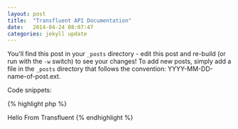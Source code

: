 ```yaml
---
layout: post
title:  "Transfluent API Documentation"
date:   2014-04-24 08:07:47
categories: jekyll update
---
```


You'll find this post in your `_posts` directory - edit this post and re-build (or run with the `-w` switch) to see your changes!
To add new posts, simply add a file in the `_posts` directory that follows the convention: YYYY-MM-DD-name-of-post.ext.

Code snippets:

{% highlight php %}
<?php
$message = 'Hello from Transfluent';

$hello = function() use ($message){
    return $message;
 };

$hello();

// Prints => Hello From Transfluent
{% endhighlight %}
